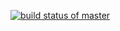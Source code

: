 [![build status of master](https://travis-ci.com/ImroseSingh/triangle-HW2.svg?branch=main)](https://travis-ci.org/ImroseSingh/triangle-HW2)
